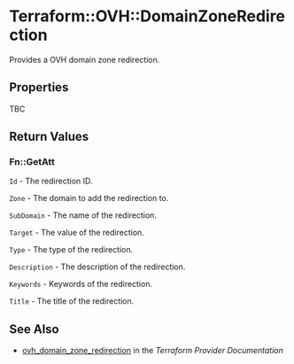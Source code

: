 # Terraform::OVH::DomainZoneRedirection

Provides a OVH domain zone redirection.

## Properties

TBC

## Return Values

### Fn::GetAtt

`Id` - The redirection ID.

`Zone` - The domain to add the redirection to.

`SubDomain` - The name of the redirection.

`Target` - The value of the redirection.

`Type` - The type of the redirection.

`Description` - The description of the redirection.

`Keywords` - Keywords  of the redirection.

`Title` - The title of the redirection.

## See Also

* [ovh_domain_zone_redirection](https://www.terraform.io/docs/providers/ovh/r/domain_zone_redirection.html) in the _Terraform Provider Documentation_